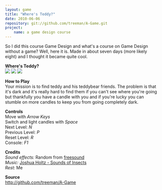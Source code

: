 ```yaml
---
layout: game
title: "Where's Teddy?"
date: 2010-06-06
repository: git://github.com/treeman/A-Game.git
project:
    name: a game design course
---
```


So I did this course Game Design and what's a course on Game Design without a game? Well, here it is. Made in about seven days (more likely eight) and I thought it became quite cool.

**Where's Teddy?**   
![](/media/images/thumbs/teddy1.png) ![](/media/images/thumbs/teddy2.png) ![](/media/images/thumbs/teddy3.png)

**How to Play**   
Your mission is to find teddy and his teddybear friends. The problem is that it's dark and it's really hard to find them if you can't see where you're going but thankfully you have a candle with you and if you're lucky you can stumble on more candles to keep you from going completely dark.

**Controls**   
Move with *Arrow Keys*   
Switch and light candles with *Space*   
Next Level: *N*   
Previous Level: *P*   
Reset Level: *R*   
Console: *F1*

**Credits**   
*Sound effects:* Random from [freesound](http://www.freesound.org/)  
*Music:* [Joshua Holtz - Sounds of Insects](http://ccmixter.org/content/j2theoshgosh/)   
*Rest:* Me

**Source**   
<http://github.com/treeman/A-Game>

[id]: http://www.ludumdare.com/
